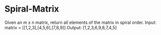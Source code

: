 # Spiral-Matrix
Given an m x n matrix, return all elements of the matrix in spiral order. Input: matrix = [[1,2,3],[4,5,6],[7,8,9]] Output: [1,2,3,6,9,8,7,4,5]
